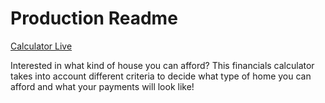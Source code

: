# Production Readme

[Calculator Live](https://le-s.github.io/home-buying-calculator/)

Interested in what kind of house you can afford? This financials calculator takes into account different criteria to decide what type of home you can afford and what your payments will look like!